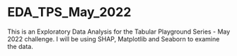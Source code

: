 # EDA_TPS_May_2022
This is an Exploratory Data Analysis for the Tabular Playground Series - May 2022 challenge. I will be using SHAP, Matplotlib and Seaborn to examine the data.
